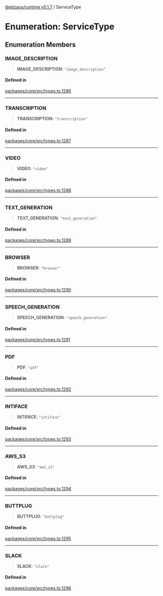 [@elizaos/runtime v0.1.7](../index.md) / ServiceType

# Enumeration: ServiceType

## Enumeration Members

### IMAGE_DESCRIPTION

> **IMAGE_DESCRIPTION**: `"image_description"`

#### Defined in

[packages/core/src/types.ts:1286](https://github.com/elizaOS/eliza/blob/main/packages/core/src/types.ts#L1286)

---

### TRANSCRIPTION

> **TRANSCRIPTION**: `"transcription"`

#### Defined in

[packages/core/src/types.ts:1287](https://github.com/elizaOS/eliza/blob/main/packages/core/src/types.ts#L1287)

---

### VIDEO

> **VIDEO**: `"video"`

#### Defined in

[packages/core/src/types.ts:1288](https://github.com/elizaOS/eliza/blob/main/packages/core/src/types.ts#L1288)

---

### TEXT_GENERATION

> **TEXT_GENERATION**: `"text_generation"`

#### Defined in

[packages/core/src/types.ts:1289](https://github.com/elizaOS/eliza/blob/main/packages/core/src/types.ts#L1289)

---

### BROWSER

> **BROWSER**: `"browser"`

#### Defined in

[packages/core/src/types.ts:1290](https://github.com/elizaOS/eliza/blob/main/packages/core/src/types.ts#L1290)

---

### SPEECH_GENERATION

> **SPEECH_GENERATION**: `"speech_generation"`

#### Defined in

[packages/core/src/types.ts:1291](https://github.com/elizaOS/eliza/blob/main/packages/core/src/types.ts#L1291)

---

### PDF

> **PDF**: `"pdf"`

#### Defined in

[packages/core/src/types.ts:1292](https://github.com/elizaOS/eliza/blob/main/packages/core/src/types.ts#L1292)

---

### INTIFACE

> **INTIFACE**: `"intiface"`

#### Defined in

[packages/core/src/types.ts:1293](https://github.com/elizaOS/eliza/blob/main/packages/core/src/types.ts#L1293)

---

### AWS_S3

> **AWS_S3**: `"aws_s3"`

#### Defined in

[packages/core/src/types.ts:1294](https://github.com/elizaOS/eliza/blob/main/packages/core/src/types.ts#L1294)

---

### BUTTPLUG

> **BUTTPLUG**: `"buttplug"`

#### Defined in

[packages/core/src/types.ts:1295](https://github.com/elizaOS/eliza/blob/main/packages/core/src/types.ts#L1295)

---

### SLACK

> **SLACK**: `"slack"`

#### Defined in

[packages/core/src/types.ts:1296](https://github.com/elizaOS/eliza/blob/main/packages/core/src/types.ts#L1296)
